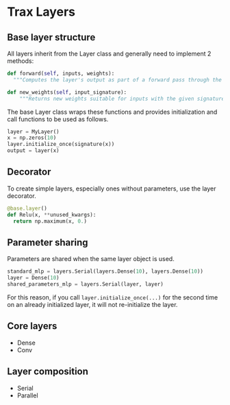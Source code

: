 # Trax Layers



## Base layer structure

All layers inherit from the Layer class and generally need to implement 2
methods:

```python
def forward(self, inputs, weights):
  """Computes the layer's output as part of a forward pass through the model."""

def new_weights(self, input_signature):
    """Returns new weights suitable for inputs with the given signature.
```

The base Layer class wraps these functions and provides initialization
and call functions to be used as follows.

```python
layer = MyLayer()
x = np.zeros(10)
layer.initialize_once(signature(x))
output = layer(x)
```

## Decorator

To create simple layers, especially ones without parameters, use the layer
decorator.

```python
@base.layer()
def Relu(x, **unused_kwargs):
  return np.maximum(x, 0.)
```

## Parameter sharing

Parameters are shared when the same layer object is used.

```python
standard_mlp = layers.Serial(layers.Dense(10), layers.Dense(10))
layer = Dense(10)
shared_parameters_mlp = layers.Serial(layer, layer)
```
For this reason, if you call `layer.initialize_once(...)` for the second time
on an already initialized layer, it will not re-initialize the layer.

## Core layers

* Dense
* Conv

## Layer composition

* Serial
* Parallel
